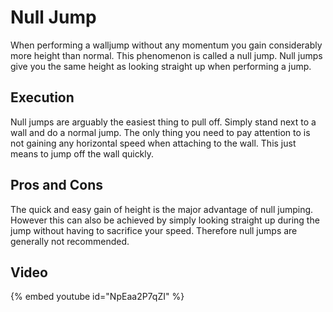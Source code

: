# Null Jump

When performing a walljump without any momentum you gain considerably more height than normal. 
This phenomenon is called a null jump. Null jumps give you the same height 
as looking straight up when performing a jump.

## Execution
Null jumps are arguably the easiest thing to pull off. 
Simply stand next to a wall and do a normal jump. 
The only thing you need to pay attention to is not gaining any horizontal speed 
when attaching to the wall. This just means to jump off the wall quickly.

## Pros and Cons
The quick and easy gain of height is the major advantage of null jumping. 
However this can also be achieved by simply looking straight up during the jump 
without having to sacrifice your speed. Therefore null jumps are generally not recommended.

## Video
{% embed youtube id="NpEaa2P7qZI" %}